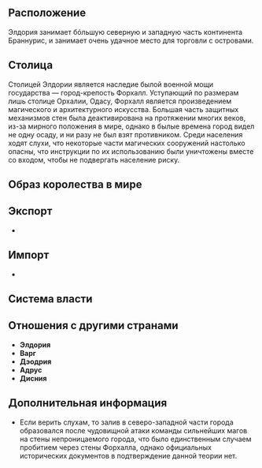 ## Расположение
Элдория занимает бóльшую северную и западную часть континента Браннурис, и занимает очень удачное место для торговли с островами.   
## Столица    
Столицей Элдории является наследие былой военной мощи государства — город-крепость Форхалл. Уступающий по размерам лишь столице Орхалии, Одасу, Форхалл является произведением магического и архитектурного искусства. Большая часть защитных механизмов стен была деактивирована на протяжении многих веков, из-за мирного положения в мире, однако в былые времена город видел не одну осаду, и ни разу не был взят противником. Среди населения ходят слухи, что некоторые части магических сооружений настолько опасны, что инструкции по их использованию были уничтожены вместе со входом, чтобы не подвергать население риску.
## Образ королества в мире

## Экспорт

-

## Импорт

-

## Система власти

## Отношения с другими странами
- **Элдория** 
- **Варг**
- **Дэодрия** 
- **Адрус**
- **Дисния**

## Дополнительная информация

- Если верить слухам, то залив в северо-западной части города образовался после чудовищной атаки команды сильнейших магов на стены непроницаемого города, что было единственным случаем пробитием через стены Форхалла, однако официальных исторических документов в подтверждение данной теории нет. 
